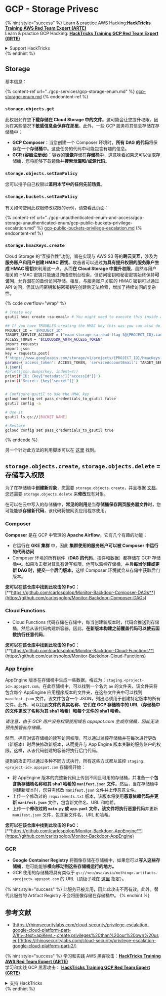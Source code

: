 # GCP - Storage Privesc

{% hint style="success" %}
Learn & practice AWS Hacking:<img src="../../../.gitbook/assets/image (1).png" alt="" data-size="line">[**HackTricks Training AWS Red Team Expert (ARTE)**](https://training.hacktricks.xyz/courses/arte)<img src="../../../.gitbook/assets/image (1).png" alt="" data-size="line">\
Learn & practice GCP Hacking: <img src="../../../.gitbook/assets/image (2).png" alt="" data-size="line">[**HackTricks Training GCP Red Team Expert (GRTE)**<img src="../../../.gitbook/assets/image (2).png" alt="" data-size="line">](https://training.hacktricks.xyz/courses/grte)

<details>

<summary>Support HackTricks</summary>

* Check the [**subscription plans**](https://github.com/sponsors/carlospolop)!
* **Join the** 💬 [**Discord group**](https://discord.gg/hRep4RUj7f) or the [**telegram group**](https://t.me/peass) or **follow** us on **Twitter** 🐦 [**@hacktricks\_live**](https://twitter.com/hacktricks\_live)**.**
* **Share hacking tricks by submitting PRs to the** [**HackTricks**](https://github.com/carlospolop/hacktricks) and [**HackTricks Cloud**](https://github.com/carlospolop/hacktricks-cloud) github repos.

</details>
{% endhint %}

## Storage

基本信息：

{% content-ref url="../gcp-services/gcp-storage-enum.md" %}
[gcp-storage-enum.md](../gcp-services/gcp-storage-enum.md)
{% endcontent-ref %}

### `storage.objects.get`

此权限允许您**下载存储在 Cloud Storage 中的文件**。这可能会让您提升权限，因为在某些情况下**敏感信息会保存在那里**。此外，一些 GCP 服务将其信息存储在存储桶中：

* **GCP Composer**：当您创建一个 Composer 环境时，**所有 DAG 的代码**将保存在一个**存储桶**中。这些任务的代码中可能包含有趣的信息。
* **GCR (容器注册表)**：容器的**镜像**存储在**存储桶**中，这意味着如果您可以读取存储桶，您将能够下载镜像并**搜索泄漏和/或源代码**。

### `storage.objects.setIamPolicy`

您可以授予自己权限以**滥用本节中的任何先前场景**。

### **`storage.buckets.setIamPolicy`**

有关如何使用此权限修改权限的示例，请查看此页面：

{% content-ref url="../gcp-unauthenticated-enum-and-access/gcp-storage-unauthenticated-enum/gcp-public-buckets-privilege-escalation.md" %}
[gcp-public-buckets-privilege-escalation.md](../gcp-unauthenticated-enum-and-access/gcp-storage-unauthenticated-enum/gcp-public-buckets-privilege-escalation.md)
{% endcontent-ref %}

### `storage.hmacKeys.create`

Cloud Storage 的“互操作性”功能，旨在实现与 AWS S3 等的**跨云交互**，涉及为**服务账户和用户创建 HMAC 密钥**。攻击者可以通过**为具有提升权限的服务账户生成 HMAC 密钥**来利用这一点，从而**在 Cloud Storage 中提升权限**。虽然与用户相关的 HMAC 密钥只能通过网络控制台检索，但访问密钥和秘密密钥始终保持**可访问**，允许潜在的备份访问存储。相反，与服务账户关联的 HMAC 密钥可以通过 API 访问，但其访问密钥和秘密密钥在创建后无法检索，增加了持续访问的复杂性。

{% code overflow="wrap" %}
```bash
# Create key
gsutil hmac create <sa-email> # You might need to execute this inside a VM instance

## If you have TROUBLES creating the HMAC key this was you can also do it contacting the API directly:
PROJECT_ID = '$PROJECT_ID'
TARGET_SERVICE_ACCOUNT = f"exam-storage-sa-read-flag-3@{PROJECT_ID}.iam.gserviceaccount.com"
ACCESS_TOKEN = "$CLOUDSDK_AUTH_ACCESS_TOKEN"
import requests
import json
key = requests.post(
f'https://www.googleapis.com/storage/v1/projects/{PROJECT_ID}/hmacKeys',
params={'access_token': ACCESS_TOKEN, 'serviceAccountEmail': TARGET_SERVICE_ACCOUNT}
).json()
#print(json.dumps(key, indent=4))
print(f'ID: {key["metadata"]["accessId"]}')
print(f'Secret: {key["secret"]}')


# Configure gsutil to use the HMAC key
gcloud config set pass_credentials_to_gsutil false
gsutil config -a

# Use it
gsutil ls gs://[BUCKET_NAME]

# Restore
gcloud config set pass_credentials_to_gsutil true
```
{% endcode %}

另一个针对此方法的利用脚本可以在 [这里](https://github.com/RhinoSecurityLabs/GCP-IAM-Privilege-Escalation/blob/master/ExploitScripts/storage.hmacKeys.create.py) 找到。

## `storage.objects.create`, `storage.objects.delete` = 存储写入权限

为了在存储桶中**创建新对象**，您需要 `storage.objects.create`，并且根据 [文档](https://cloud.google.com/storage/docs/access-control/iam-permissions#object\_permissions)，您还需要 `storage.objects.delete` 来**修改**现有对象。

在可以在云中写入的存储桶中，**常见的利用**是当**存储桶保存网页服务器文件**时，您可能能够**存储新代码**，该代码将被网页应用程序使用。

### Composer

**Composer** 是在 GCP 中管理的 **Apache Airflow**。它有几个有趣的功能：

* 它运行在 **GKE 集群** 中，因此 **集群使用的服务账户可以被 Composer 中运行的代码访问**
* Composer 环境的所有组件（**DAG 的代码**、插件和数据）都存储在 GCP 存储桶中。如果攻击者对其具有读写权限，他可以监控存储桶，并且**每当创建或更新 DAG 时，提交一个后门版本**，这样 Composer 环境就会从存储中获取后门版本。

**您可以在该仓库中找到此攻击的 PoC：** [**https://github.com/carlospolop/Monitor-Backdoor-Composer-DAGs**](https://github.com/carlospolop/Monitor-Backdoor-Composer-DAGs)

### Cloud Functions

* Cloud Functions 代码存储在存储中，每当创建新版本时，代码会推送到存储桶，然后从该代码构建新容器。因此，**在新版本构建之前覆盖代码可以使云函数执行任意代码**。

**您可以在该仓库中找到此攻击的 PoC：** [**https://github.com/carlospolop/Monitor-Backdoor-Cloud-Functions**](https://github.com/carlospolop/Monitor-Backdoor-Cloud-Functions)

### App Engine

AppEngine 版本在存储桶中生成一些数据，格式为：`staging.<project-id>.appspot.com`。在此存储桶中，可以找到一个名为 `ae` 的文件夹，该文件夹将包含每个 AppEngine 应用程序版本的文件夹，在这些文件夹中可以找到 `manifest.json` 文件。该文件包含一个 JSON，列出必须用于创建特定版本的所有文件。此外，可以找到**文件的真实名称、它们在 GCP 存储桶中的 URL（存储桶中的文件更改了名称为其 sha1 哈希）和每个文件的 sha1 哈希。**

_请注意，由于 GCP 用户没有权限使用域名 appspot.com 生成存储桶，因此无法预先接管此存储桶。_

然而，拥有对该存储桶的读写访问权限，可以通过监控存储桶并在每次进行更改（新版本）时尽快修改新版本，从而提升与 App Engine 版本关联的服务账户的权限。这样，从该代码创建的容器将执行后门代码。

提到的攻击可以通过多种不同方式执行，所有这些方式都从监控 `staging.<project-id>.appspot.com` 存储桶开始：

* 将 AppEngine 版本的完整新代码上传到不同且可用的存储桶，并准备一个**包含新存储桶名称和其 sha1 哈希的 `manifest.json` 文件**。然后，当在存储桶中创建新版本时，您只需修改 `manifest.json` 文件并上传恶意文件。
* 上传一个修改过的 `requirements.txt` 版本，该版本将使用**恶意依赖代码并更新 `manifest.json`** 文件，包含新文件名、URL 和哈希。
* 上传一个**修改过的 `main.py` 或 `app.yaml` 文件，该文件将执行恶意代码**并更新 `manifest.json` 文件，包含新文件名、URL 和哈希。

**您可以在该仓库中找到此攻击的 PoC：** [**https://github.com/carlospolop/Monitor-Backdoor-AppEngine**](https://github.com/carlospolop/Monitor-Backdoor-AppEngine)

### GCR

* **Google Container Registry** 将图像存储在存储桶中，如果您可以**写入这些存储桶**，您可能能够**横向移动到这些存储桶运行的地方。**
* GCR 使用的存储桶将具有类似于 `gs://<eu/usa/asia/nothing>.artifacts.<project>.appspot.com` 的 URL（顶级子域在 [这里](https://cloud.google.com/container-registry/docs/pushing-and-pulling) 指定）。

{% hint style="success" %}
此服务已被弃用，因此此攻击不再有效。此外，替代此服务的 Artifact Registry 不会将图像存储在存储桶中。
{% endhint %}

## **参考文献**

* [https://rhinosecuritylabs.com/cloud-security/privilege-escalation-google-cloud-platform-part-2/#:\~:text=apiKeys.-,create,privileges%20than%20our%20own%20user.](https://rhinosecuritylabs.com/cloud-security/privilege-escalation-google-cloud-platform-part-2/)

{% hint style="success" %}
学习和实践 AWS 黑客攻击：<img src="../../../.gitbook/assets/image (1).png" alt="" data-size="line">[**HackTricks Training AWS Red Team Expert (ARTE)**](https://training.hacktricks.xyz/courses/arte)<img src="../../../.gitbook/assets/image (1).png" alt="" data-size="line">\
学习和实践 GCP 黑客攻击： <img src="../../../.gitbook/assets/image (2).png" alt="" data-size="line">[**HackTricks Training GCP Red Team Expert (GRTE)**<img src="../../../.gitbook/assets/image (2).png" alt="" data-size="line">](https://training.hacktricks.xyz/courses/grte)

<details>

<summary>支持 HackTricks</summary>

* 查看 [**订阅计划**](https://github.com/sponsors/carlospolop)!
* **加入** 💬 [**Discord 群组**](https://discord.gg/hRep4RUj7f) 或 [**Telegram 群组**](https://t.me/peass) 或 **在** **Twitter** 🐦 [**@hacktricks\_live**](https://twitter.com/hacktricks\_live)** 上关注我们。**
* **通过向** [**HackTricks**](https://github.com/carlospolop/hacktricks) 和 [**HackTricks Cloud**](https://github.com/carlospolop/hacktricks-cloud) GitHub 仓库提交 PR 来分享黑客技巧。

</details>
{% endhint %}
